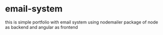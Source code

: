 # email-system
this is simple portfolio with email system using nodemailer package of node
as backend and angular as frontend
